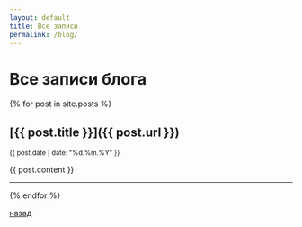 ```yaml
---
layout: default
title: Все записи
permalink: /blog/
---
```


# Все записи блога

{% for post in site.posts %}
## [{{ post.title }}]({{ post.url }})

<small>{{ post.date | date: "%d.%m.%Y" }}</small>

{{ post.content }}

---

{% endfor %}

[назад](./index.html)
